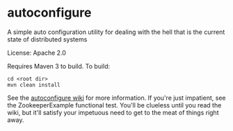autoconfigure
=============

A simple auto configuration utility for dealing with the hell that is the current state of distributed systems

License: Apache 2.0

Requires Maven 3 to build.  To build:

    cd <root dir>
    mvn clean install
    
See the [autoconfigure wiki](https://github.com/Hellblazer/autoconfigure/wiki) for more information.
If you're just impatient, see the ZookeeperExample functional test.  You'll be clueless until you
read the wiki, but it'll satisfy your impetuous need to get to the meat of things right away.
